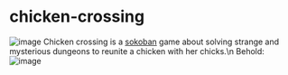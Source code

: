 # chicken-crossing
![image](https://user-images.githubusercontent.com/84760072/187482587-ab5f1a3c-266c-480c-ab81-4ee6cae9270d.png)
Chicken crossing is a [sokoban](https://en.wikipedia.org/wiki/Sokoban) game about solving strange and mysterious dungeons to reunite a chicken with her chicks.\n
Behold:
![image](https://user-images.githubusercontent.com/84760072/187483330-662b5c9c-e87a-4d10-92cd-6124d8819e89.png)
